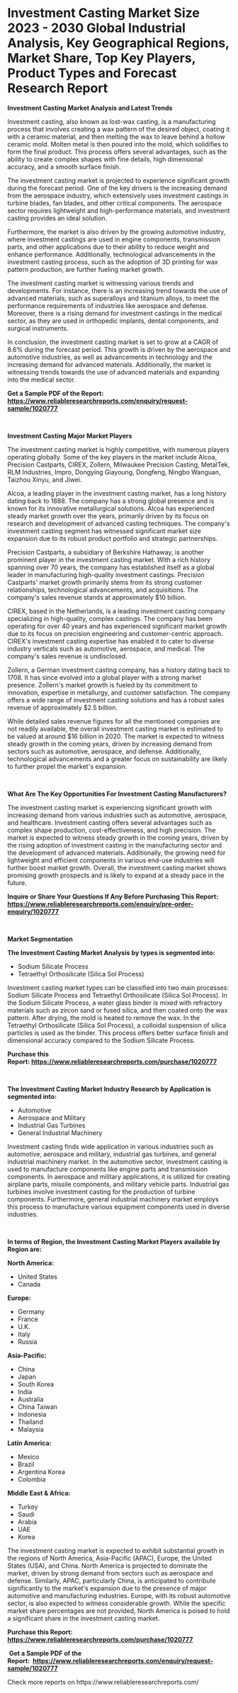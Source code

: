 <p><h1>Investment Casting Market Size 2023 - 2030 Global Industrial Analysis, Key Geographical Regions, Market Share, Top Key Players, Product Types and Forecast Research Report</h1></p><p><strong>Investment Casting Market Analysis and Latest Trends</strong></p>
<p><p>Investment casting, also known as lost-wax casting, is a manufacturing process that involves creating a wax pattern of the desired object, coating it with a ceramic material, and then melting the wax to leave behind a hollow ceramic mold. Molten metal is then poured into the mold, which solidifies to form the final product. This process offers several advantages, such as the ability to create complex shapes with fine details, high dimensional accuracy, and a smooth surface finish.</p><p>The investment casting market is projected to experience significant growth during the forecast period. One of the key drivers is the increasing demand from the aerospace industry, which extensively uses investment castings in turbine blades, fan blades, and other critical components. The aerospace sector requires lightweight and high-performance materials, and investment casting provides an ideal solution.</p><p>Furthermore, the market is also driven by the growing automotive industry, where investment castings are used in engine components, transmission parts, and other applications due to their ability to reduce weight and enhance performance. Additionally, technological advancements in the investment casting process, such as the adoption of 3D printing for wax pattern production, are further fueling market growth.</p><p>The investment casting market is witnessing various trends and developments. For instance, there is an increasing trend towards the use of advanced materials, such as superalloys and titanium alloys, to meet the performance requirements of industries like aerospace and defense. Moreover, there is a rising demand for investment castings in the medical sector, as they are used in orthopedic implants, dental components, and surgical instruments.</p><p>In conclusion, the investment casting market is set to grow at a CAGR of 8.6% during the forecast period. This growth is driven by the aerospace and automotive industries, as well as advancements in technology and the increasing demand for advanced materials. Additionally, the market is witnessing trends towards the use of advanced materials and expanding into the medical sector.</p></p>
<p><strong>Get a Sample PDF of the Report:&nbsp; <a href="https://www.reliableresearchreports.com/enquiry/request-sample/1020777">https://www.reliableresearchreports.com/enquiry/request-sample/1020777</a></strong></p>
<p>&nbsp;</p>
<p><strong>Investment Casting Major Market Players</strong></p>
<p><p>The investment casting market is highly competitive, with numerous players operating globally. Some of the key players in the market include Alcoa, Precision Castparts, CIREX, Zollern, Milwaukee Precision Casting, MetalTek, RLM Industries, Impro, Dongying Giayoung, Dongfeng, Ningbo Wanguan, Taizhou Xinyu, and Jiwei.</p><p>Alcoa, a leading player in the investment casting market, has a long history dating back to 1888. The company has a strong global presence and is known for its innovative metallurgical solutions. Alcoa has experienced steady market growth over the years, primarily driven by its focus on research and development of advanced casting techniques. The company's investment casting segment has witnessed significant market size expansion due to its robust product portfolio and strategic partnerships.</p><p>Precision Castparts, a subsidiary of Berkshire Hathaway, is another prominent player in the investment casting market. With a rich history spanning over 70 years, the company has established itself as a global leader in manufacturing high-quality investment castings. Precision Castparts' market growth primarily stems from its strong customer relationships, technological advancements, and acquisitions. The company's sales revenue stands at approximately $10 billion.</p><p>CIREX, based in the Netherlands, is a leading investment casting company specializing in high-quality, complex castings. The company has been operating for over 40 years and has experienced significant market growth due to its focus on precision engineering and customer-centric approach. CIREX's investment casting expertise has enabled it to cater to diverse industry verticals such as automotive, aerospace, and medical. The company's sales revenue is undisclosed.</p><p>Zollern, a German investment casting company, has a history dating back to 1708. It has since evolved into a global player with a strong market presence. Zollern's market growth is fueled by its commitment to innovation, expertise in metallurgy, and customer satisfaction. The company offers a wide range of investment casting solutions and has a robust sales revenue of approximately $2.5 billion.</p><p>While detailed sales revenue figures for all the mentioned companies are not readily available, the overall investment casting market is estimated to be valued at around $16 billion in 2020. The market is expected to witness steady growth in the coming years, driven by increasing demand from sectors such as automotive, aerospace, and defense. Additionally, technological advancements and a greater focus on sustainability are likely to further propel the market's expansion.</p></p>
<p>&nbsp;</p>
<p><strong>What Are The Key Opportunities For Investment Casting Manufacturers?</strong></p>
<p><p>The investment casting market is experiencing significant growth with increasing demand from various industries such as automotive, aerospace, and healthcare. Investment casting offers several advantages such as complex shape production, cost-effectiveness, and high precision. The market is expected to witness steady growth in the coming years, driven by the rising adoption of investment casting in the manufacturing sector and the development of advanced materials. Additionally, the growing need for lightweight and efficient components in various end-use industries will further boost market growth. Overall, the investment casting market shows promising growth prospects and is likely to expand at a steady pace in the future.</p></p>
<p><strong>Inquire or Share Your Questions If Any Before Purchasing This Report: <a href="https://www.reliableresearchreports.com/enquiry/pre-order-enquiry/1020777">https://www.reliableresearchreports.com/enquiry/pre-order-enquiry/1020777</a></strong></p>
<p>&nbsp;</p>
<p><strong>Market Segmentation</strong></p>
<p><strong>The Investment Casting Market Analysis by types is segmented into:</strong></p>
<p><ul><li>Sodium Silicate Process</li><li>Tetraethyl Orthosilicate (Silica Sol Process)</li></ul></p>
<p><p>Investment casting market types can be classified into two main processes: Sodium Silicate Process and Tetraethyl Orthosilicate (Silica Sol Process). In the Sodium Silicate Process, a water glass binder is mixed with refractory materials such as zircon sand or fused silica, and then coated onto the wax pattern. After drying, the mold is heated to remove the wax. In the Tetraethyl Orthosilicate (Silica Sol Process), a colloidal suspension of silica particles is used as the binder. This process offers better surface finish and dimensional accuracy compared to the Sodium Silicate Process.</p></p>
<p><strong>Purchase this Report:&nbsp;<a href="https://www.reliableresearchreports.com/purchase/1020777">https://www.reliableresearchreports.com/purchase/1020777</a></strong></p>
<p>&nbsp;</p>
<p><strong>The Investment Casting Market Industry Research by Application is segmented into:</strong></p>
<p><ul><li>Automotive</li><li>Aerospace and Military</li><li>Industrial Gas Turbines</li><li>General Industrial Machinery</li></ul></p>
<p><p>Investment casting finds wide application in various industries such as automotive, aerospace and military, industrial gas turbines, and general industrial machinery market. In the automotive sector, investment casting is used to manufacture components like engine parts and transmission components. In aerospace and military applications, it is utilized for creating airplane parts, missile components, and military vehicle parts. Industrial gas turbines involve investment casting for the production of turbine components. Furthermore, general industrial machinery market employs this process to manufacture various equipment components used in diverse industries.</p></p>
<p>&nbsp;</p>
<p><strong>In terms of Region, the Investment Casting Market Players available by Region are:</strong></p>
<p>
    <p> <strong> North America: </strong>
        <ul>
            <li>United States</li>
            <li>Canada</li>
        </ul>
        </p> 
    <p> <strong> Europe: </strong>
        <ul>
            <li>Germany</li>
            <li>France</li>
            <li>U.K.</li>
            <li>Italy</li>
            <li>Russia</li>
        </ul>
        </p> 
    <p> <strong> Asia-Pacific: </strong>
        <ul>
            <li>China</li>
            <li>Japan</li>
            <li>South Korea</li>
            <li>India</li>
            <li>Australia</li>
            <li>China Taiwan</li>
            <li>Indonesia</li>
            <li>Thailand</li>
            <li>Malaysia</li>
        </ul>
        </p> 
    <p> <strong> Latin America: </strong>
        <ul>
            <li>Mexico</li>
            <li>Brazil</li>
            <li>Argentina Korea</li>
            <li>Colombia</li>
        </ul>
        </p> 
    <p> <strong> Middle East & Africa: </strong>
        <ul>
            <li>Turkey</li>
            <li>Saudi</li>
            <li>Arabia</li>
            <li>UAE</li>
            <li>Korea</li>
        </ul>
    </p>
    </p>
<p><p>The investment casting market is expected to exhibit substantial growth in the regions of North America, Asia-Pacific (APAC), Europe, the United States (USA), and China. North America is projected to dominate the market, driven by strong demand from sectors such as aerospace and defense. Similarly, APAC, particularly China, is anticipated to contribute significantly to the market's expansion due to the presence of major automotive and manufacturing industries. Europe, with its robust automotive sector, is also expected to witness considerable growth. While the specific market share percentages are not provided, North America is poised to hold a significant share in the investment casting market.</p></p>
<p><strong>Purchase this Report: <a href="https://www.reliableresearchreports.com/purchase/1020777">https://www.reliableresearchreports.com/purchase/1020777</a></strong></p>
<p>&nbsp;<strong>Get a Sample PDF of the Report:&nbsp;&nbsp;<a href="https://www.reliableresearchreports.com/enquiry/request-sample/1020777">https://www.reliableresearchreports.com/enquiry/request-sample/1020777</a></strong></p>
<p><strong></strong></p>
<p>Check more reports on https://www.reliableresearchreports.com/</p>